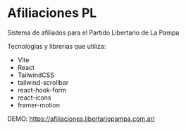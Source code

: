 # Afiliaciones PL
 Sistema de afiliados para el Partido Libertario de La Pampa

Tecnologías y librerias que utiliza:
- Vite
- React
- TailwindCSS
- tailwind-scrollbar
- react-hook-form
- react-icons
- framer-motion

DEMO: https://afiliaciones.libertariopampa.com.ar/
